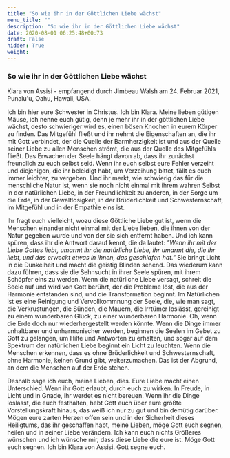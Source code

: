 ```yaml
---
title: "So wie ihr in der Göttlichen Liebe wächst"
menu_title: ""
description: "So wie ihr in der Göttlichen Liebe wächst"
date: 2020-08-01 06:25:48+00:73
draft: False
hidden: True
weight:
---
```

### So wie ihr in der Göttlichen Liebe wächst

Klara von Assisi - empfangend durch Jimbeau Walsh am 24. Februar 2021, Punalu'u, Oahu, Hawaii, USA.

Ich bin hier eure Schwester in Christus. Ich bin Klara. Meine lieben gütigen Mäuse, ich nenne euch gütig, denn je mehr ihr in der göttlichen Liebe wächst, desto schwieriger wird es, einen bösen Knochen in eurem Körper zu finden. Das Mitgefühl fließt und ihr nehmt die Eigenschaften an, die ihr mit Gott verbindet, der die Quelle der Barmherzigkeit ist und aus der Quelle seiner Liebe zu allen Menschen strömt, die aus der Quelle des Mitgefühls fließt. Das Erwachen der Seele hängt davon ab, dass ihr zunächst freundlich zu euch selbst seid. Wenn ihr euch selbst eure Fehler verzeiht und diejenigen, die ihr beleidigt habt, um Verzeihung bittet, fällt es euch immer leichter, zu vergeben. Und ihr merkt, wie schwierig das für die menschliche Natur ist, wenn sie noch nicht einmal mit ihrem wahren Selbst in der natürlichen Liebe, in der Freundlichkeit zu anderen, in der Sorge um die Erde, in der Gewaltlosigkeit, in der Brüderlichkeit und Schwesternschaft, im Mitgefühl und in der Empathie eins ist.

Ihr fragt euch vielleicht, wozu diese Göttliche Liebe gut ist, wenn die Menschen einander nicht einmal mit der Liebe lieben, die ihnen von der Natur gegeben wurde und von der sie sich entfernt haben. Und ich kann spüren, dass ihr die Antwort darauf kennt, die da lautet: *"Wenn ihr mit der Liebe Gottes liebt, umarmt ihr die natürliche Liebe, ihr umarmt die, die ihr liebt, und das erweckt etwas in ihnen, das geschlafen hat."* Sie bringt Licht in die Dunkelheit und macht die geistig Blinden sehend. Das wiederum kann dazu führen, dass sie die Sehnsucht in ihrer Seele spüren, mit ihrem Schöpfer eins zu werden. Wenn die natürliche Liebe versagt, schreit die Seele auf und wird von Gott berührt, der die Probleme löst, die aus der Harmonie entstanden sind, und die Transformation beginnt. Im Natürlichen ist es eine Reinigung und Vervollkommnung der Seele, die, wie man sagt, die Verkrustungen, die Sünden, die Mauern, die Irrtümer loslässt, gereinigt zu einem wunderbaren Glück, zu einer wunderbaren Harmonie. Oh, wenn die Erde doch nur wiederhergestellt werden könnte. Wenn die Dinge immer unhaltbarer und unharmonischer werden, beginnen die Seelen im Gebet zu Gott zu gelangen, um Hilfe und Antworten zu erhalten, und sogar auf dem Spektrum der natürlichen Liebe beginnt ein Licht zu leuchten. Wenn die Menschen erkennen, dass es ohne Brüderlichkeit und Schwesternschaft, ohne Harmonie, keinen Grund gibt, weiterzumachen. Das ist der Abgrund, an dem die Menschen auf der Erde stehen.

Deshalb sage ich euch, meine Lieben, dies. Eure Liebe macht einen Unterschied. Wenn ihr Gott erlaubt, durch euch zu wirken. In Freude, in Licht und in Gnade, ihr werdet es nicht bereuen. Wenn ihr die Dinge loslasst, die euch festhalten, hebt Gott euch über eure größte Vorstellungskraft hinaus, das weiß ich nur zu gut und bin demütig darüber. Mögen eure zarten Herzen offen sein und in der Sicherheit dieses Heiligtums, das ihr geschaffen habt, meine Lieben, möge Gott euch segnen, heilen und in seiner Liebe verändern. Ich kann euch nichts Größeres wünschen und ich wünsche mir, dass diese Liebe die eure ist. Möge Gott euch segnen. Ich bin Klara von Assisi. Gott segne euch.
